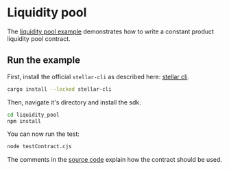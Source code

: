 # Liquidity pool

The [liquidity pool example](https://github.com/Soneso/as-soroban-examples/tree/main/liquidity_pool) demonstrates how to write a constant product liquidity pool contract.

## Run the example

First, install the official `stellar-cli` as described here: [stellar cli](https://soroban.stellar.org/docs/getting-started/setup).

```sh
cargo install --locked stellar-cli
```

Then, navigate it's directory and install the sdk.

```sh
cd liquidity_pool
npm install
```

You can now run the test:

```sh
node testContract.cjs
```

The comments in the [source code](https://github.com/Soneso/as-soroban-examples/tree/main/liquidity_pool/assembly/index.ts) explain how the contract should be used.